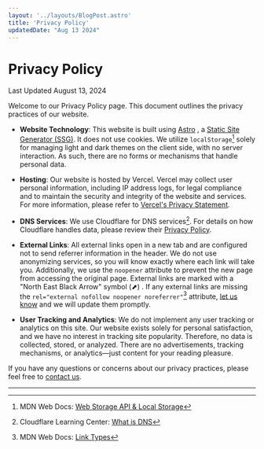 ```yaml
---
layout: '../layouts/BlogPost.astro'
title: 'Privacy Policy'
updatedDate: "Aug 13 2024"
---
```


# Privacy Policy
Last Updated August 13, 2024

Welcome to our Privacy Policy page. This document outlines the privacy practices of our website.

- **Website Technology**: This website is built using [Astro](https://astro.build) , a [Static Site Generator (SSG)](https://en.wikipedia.org/wiki/Static_site_generator). It does not use cookies. We utilize `localStorage`[^1] solely for managing light and dark themes on the client side, with no server interaction. As such, there are no forms or mechanisms that handle personal data.

- **Hosting**: Our website is hosted by Vercel. Vercel may collect user personal information, including IP address logs, for legal compliance and to maintain the security and integrity of the website and services. For more information, please refer to [Vercel's Privacy Statement](https://vercel.com/legal/privacy-policy).

- **DNS Services**: We use Cloudflare for DNS services[^2]. For details on how Cloudflare handles data, please review their [Privacy Policy](https://www.cloudflare.com/privacypolicy/).

- **External Links**: All external links open in a new tab and are configured not to send referrer information in the header. We do not use anonymizing services, so you will know exactly where each link will take you. Additionally, we use the `noopener` attribute to prevent the new page from accessing the original page. External links are marked with a "North East Black Arrow" symbol (⬈) . If any external links are missing the `rel="external nofollow noopener noreferrer"`[^3] attribute, [let us know](mailto:hy@andka.my.id) and we will update them promptly.


- **User Tracking and Analytics**: We do not implement any user tracking or analytics on this site. Our website exists solely for personal satisfaction, and we have no interest in tracking site popularity. Therefore, no data is collected, stored, or analyzed. There are no advertisements, tracking mechanisms, or analytics—just content for your reading pleasure.

If you have any questions or concerns about our privacy practices, please feel free to [contact us](mailto:hy@andka.my.id).

<hr class="w-full bg-gray h-1px bg-opacity-25"> 


[^1]: MDN Web Docs: [Web Storage API & Local Storage](https://developer.mozilla.org/en-US/docs/Web/API/Web_Storage_API)
[^2]: Cloudflare Learning Center: [What is DNS](https://www.cloudflare.com/learning/dns/what-is-dns/)
[^3]: MDN Web Docs: [Link Types](https://developer.mozilla.org/en-US/docs/Web/HTML/Link_types)

